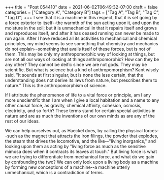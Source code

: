 +++
title = "Post 054410"
date = 2021-06-02T06:49:32-07:00
draft = false
categories = ["Category A", "Category B"]
tags = ["Tag A", "Tag B", "Tag C", "Tag D"]
+++
I see that it is a machine in this respect, that it is set going by a force exterior to itself--the warmth of the sun acting upon it, and upon the moisture in the soil; but it is unmechanical in that it repairs itself and grows and reproduces itself, and after it has ceased running can never be made to run again. After I have reduced all its activities to mechanical and chemical principles, my mind seems to see something that chemistry and mechanics do not explain--something that avails itself of these forces, but is not of them. This may be only my anthropomorphic way of looking at things, but are not all our ways of looking at things anthropomorphic? How can they be any other? They cannot be deific since we are not gods. They may be scientific. But what is science but a kind of anthropomorphism? Kant wisely said, "It sounds at first singular, but is none the less certain, that the understanding does not derive its laws from nature, but prescribes them to nature." This is the anthropomorphism of science.

If I attribute the phenomenon of life to a vital force or principle, am I any more unscientific than I am when I give a local habitation and a name to any other causal force, as gravity, chemical affinity, cohesion, osmosis, electricity, and so forth? These terms stand for certain special activities in nature and are as much the inventions of our own minds as are any of the rest of our ideas.

We can help ourselves out, as Haeckel does, by calling the physical forces--such as the magnet that attracts the iron filings, the powder that explodes, the steam that drives the locomotive, and the like--"living inorganics," and looking upon them as acting by "living force as much as the sensitive mimosa does when it contracts its leaves at touch." But living force is what we are trying to differentiate from mechanical force, and what do we gain by confounding the two? We can only look upon a living body as a machine by forming new conceptions of a machine--a machine utterly unmechanical, which is a contradiction of terms.
